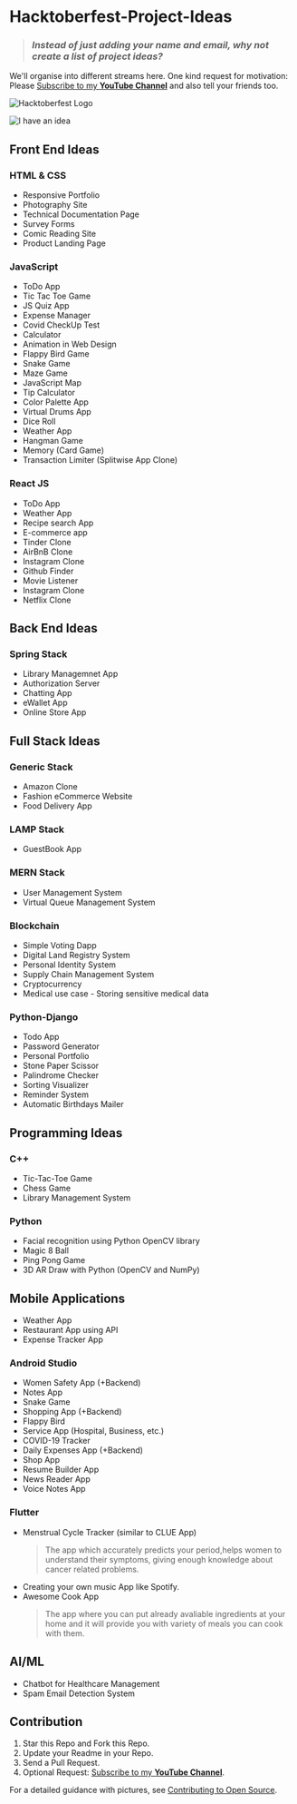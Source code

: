 # Hacktoberfest-Project-Ideas

> ### *Instead of just adding your name and email, why not create a list of project ideas?*

We'll organise into different streams here. One kind request for motivation: Please [Subscribe to my **YouTube Channel**](https://www.youtube.com/praveenscience?sub_confirmation=1) and also tell your friends too.

![Hacktoberfest Logo](./hacktoberfest.webp)

![I have an idea](https://i.imgur.com/rEXOauT.png)

## Front End Ideas

### HTML & CSS

* Responsive Portfolio
* Photography Site
* Technical Documentation Page
* Survey Forms
* Comic Reading Site
* Product Landing Page

### JavaScript

* ToDo App
* Tic Tac Toe Game
* JS Quiz App
* Expense Manager
* Covid CheckUp Test
* Calculator
* Animation in Web Design
* Flappy Bird Game
* Snake Game
* Maze Game
* JavaScript Map
* Tip Calculator
* Color Palette App
* Virtual Drums App
* Dice Roll
* Weather App 
* Hangman Game
* Memory (Card Game)
* Transaction Limiter (Splitwise App Clone)

### React JS

* ToDo App
* Weather App
* Recipe search App
* E-commerce app
* Tinder Clone
* AirBnB Clone
* Instagram Clone
* Github Finder
* Movie Listener
* Instagram Clone
* Netflix Clone

## Back End Ideas

### Spring Stack

* Library Managemnet App
* Authorization Server
* Chatting App
* eWallet App
* Online Store App

## Full Stack Ideas

### Generic Stack

* Amazon Clone
* Fashion eCommerce Website
* Food Delivery App

### LAMP Stack

* GuestBook App

### MERN Stack

* User Management System
* Virtual Queue Management System


### Blockchain

* Simple Voting Dapp
* Digital Land Registry System
* Personal Identity System
* Supply Chain Management System
* Cryptocurrency 
* Medical use case - Storing sensitive medical data 

### Python-Django

* Todo App
* Password Generator
* Personal Portfolio
* Stone Paper Scissor
* Palindrome Checker
* Sorting Visualizer
* Reminder System
* Automatic Birthdays Mailer

## Programming Ideas

### C++

* Tic-Tac-Toe Game
* Chess Game
* Library Management System

### Python

* Facial recognition using Python OpenCV library
* Magic 8 Ball
* Ping Pong Game
* 3D AR Draw with Python (OpenCV and NumPy)

## Mobile Applications
* Weather App
* Restaurant App using API
* Expense Tracker App

### Android Studio

* Women Safety App (+Backend)
* Notes App
* Snake Game
* Shopping App (+Backend)
* Flappy Bird
* Service App (Hospital, Business, etc.)
* COVID-19 Tracker
* Daily Expenses App (+Backend)
* Shop App
* Resume Builder App
* News Reader App 
* Voice Notes App

### Flutter

* Menstrual Cycle Tracker (similar to CLUE App)
  > The app which accurately predicts your period,helps women to understand their symptoms, giving enough knowledge about cancer related problems.
* Creating your own music App like Spotify.
* Awesome Cook App
  > The app where you can put already avaliable ingredients at your home and it will provide you with variety of meals you can cook with them.  

## AI/ML

* Chatbot for Healthcare Management
* Spam Email Detection System
 
## Contribution

1. Star this Repo and Fork this Repo.
2. Update your Readme in your Repo.
3. Send a Pull Request.
4. Optional Request: [Subscribe to my **YouTube Channel**](https://www.youtube.com/praveenscience?sub_confirmation=1).

For a detailed guidance with pictures, see [Contributing to Open Source](https://github.com/CatsInTech/Rezume/blob/master/CONTRIBUTING.md).
